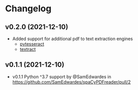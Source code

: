 # Changelog

## v0.2.0 (2021-12-10)

- Added support for additional pdf to text extraction engines
    - [pytesseract](https://pypi.org/project/pytesseract/)
    - [textract](https://textract.readthedocs.io/en/stable/index.html)

## v0.1.1 (2021-12-10)

- v0.1.1 Python ^3.7 support by @SamEdwardes in https://github.com/SamEdwardes/spaCyPDFreader/pull/2

